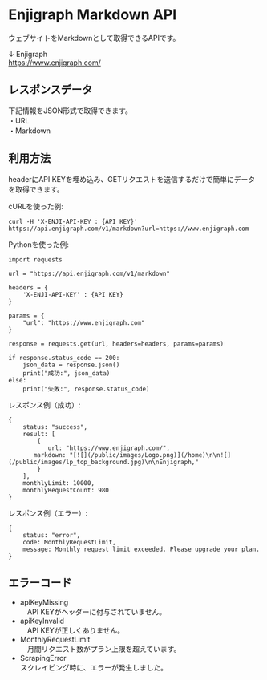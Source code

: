 # Enjigraph Markdown API
ウェブサイトをMarkdownとして取得できるAPIです。

↓ Enjigraph  
https://www.enjigraph.com/

## レスポンスデータ
下記情報をJSON形式で取得できます。  
・URL  
・Markdown  

## 利用方法
headerにAPI KEYを埋め込み、GETリクエストを送信するだけで簡単にデータを取得できます。

cURLを使った例:
```
curl -H 'X-ENJI-API-KEY : {API KEY}' https://api.enjigraph.com/v1/markdown?url=https://www.enjigraph.com
```

Pythonを使った例:
```
import requests

url = "https://api.enjigraph.com/v1/markdown"

headers = {
    'X-ENJI-API-KEY' : {API KEY}
}

params = {
    "url": "https://www.enjigraph.com"
}

response = requests.get(url, headers=headers, params=params)

if response.status_code == 200:
    json_data = response.json()
    print("成功:", json_data)
else:
    print("失敗:", response.status_code)
```

レスポンス例（成功）:
```
{
    status: "success",
    result: [
        {
           url: "https://www.enjigraph.com/",
	   markdown: "[![](/public/images/Logo.png)](/home)\n\n![](/public/images/lp_top_background.jpg)\n\nEnjigraph,"
        }
    ],
    monthlyLimit: 10000,
    monthlyRequestCount: 980
}
```

レスポンス例（エラー）:
```
{
    status: "error",
    code: MonthlyRequestLimit,
    message: Monthly request limit exceeded. Please upgrade your plan.
}
```

## エラーコード
- apiKeyMissing  
　API KEYがヘッダーに付与されていません。
- apiKeyInvalid  
　API KEYが正しくありません。
- MonthlyRequestLimit  
　月間リクエスト数がプラン上限を超えています。
- ScrapingError  
  スクレイピング時に、エラーが発生しました。
